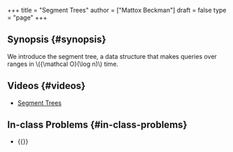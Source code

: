 +++
title = "Segment Trees"
author = ["Mattox Beckman"]
draft = false
type = "page"
+++

## Synopsis {#synopsis}

We introduce the segment tree, a data structure that makes queries over ranges
in \\({\mathcal O}(\log n)\\) time.


## Videos {#videos}

-   [Segment Trees](/videos/segment-trees)


## In-class Problems {#in-class-problems}

-   {{<UVa2 number="11235" >}}
